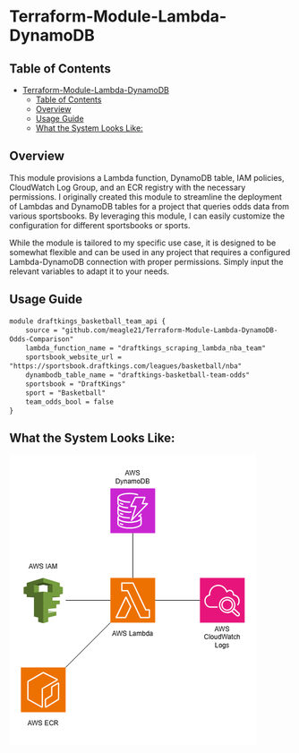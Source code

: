 # Terraform-Module-Lambda-DynamoDB

## Table of Contents
- [Terraform-Module-Lambda-DynamoDB](#terraform-module-lambda-dynamodb)
  - [Table of Contents](#table-of-contents)
  - [Overview](#overview)
  - [Usage Guide](#usage-guide)
  - [What the System Looks Like:](#what-the-system-looks-like)

## Overview 
This module provisions a Lambda function, DynamoDB table, IAM policies, CloudWatch Log Group, and an ECR registry with the necessary permissions. I originally created this module to streamline the deployment of Lambdas and DynamoDB tables for a project that queries odds data from various sportsbooks. By leveraging this module, I can easily customize the configuration for different sportsbooks or sports.

While the module is tailored to my specific use case, it is designed to be somewhat flexible and can be used in any project that requires a configured Lambda-DynamoDB connection with proper permissions. Simply input the relevant variables to adapt it to your needs.

## Usage Guide
``` 
module draftkings_basketball_team_api {
    source = "github.com/meagle21/Terraform-Module-Lambda-DynamoDB-Odds-Comparison"
    lambda_function_name = "draftkings_scraping_lambda_nba_team"
    sportsbook_website_url = "https://sportsbook.draftkings.com/leagues/basketball/nba"
    dynambodb_table_name = "draftkings-basketball-team-odds"
    sportsbook = "DraftKings"
    sport = "Basketball"
    team_odds_bool = false
} 
```

## What the System Looks Like:
![image](Deployed%20Resources.png)